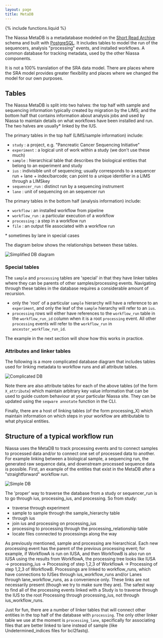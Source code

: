 ```yaml
---
layout: page
title: MetaDB
---
```

{% include functions.liquid %}

The Niassa MetaDB is a metadatabase modeled on the 
[Short Read Archive](http://www.ncbi.nlm.nih.gov/Traces/sra) schema and built 
with [PostgreSQL](http://www.postgresql.org/). It includes tables to model the 
run of the sequencers, analysis "processing" events, and installed workflows. A
common database for tracking metadata, used by the other Niassa components.

It is not a 100% translation of the SRA data model. There are places where the 
SRA model provides greater flexibility and places where we changed the model 
for our own purposes.

## Tables

The Niassa MetaDB is split into two halves: the top half with sample and sequencing information typically created by migration by the LIMS; and the bottom half that contains information about analysis jobs and used by Niassa to maintain details on what workflows have been installed and run. The two halves are usually* linked by the IUS.

The primary tables in the top half (LIMS/sample information) include:

* `study` : a project, e.g. "Pancreatic Cancer Sequencing Initiative"
* `experiment` : a logical unit of work within a study (we don't use these much)
* `sample` : hierarchical table that describes the biological entities that belong to an experiment and study
* `ius` : indivisible unit of sequencing; usually corresponds to a sequencer run + lane + index/barcode; can point to a unique identifier in a LIMS through a LIMSkey
* `sequencer_run` : distinct run by a sequencing instrument
* `lane` : unit of sequencing on an sequencer run

The primary tables in the bottom half (analysis information) include:

* `workflow` : an installed workflow from pipeline
* `workflow_run` : a particular execution of a workflow
* `processing` : a step in a workflow run
* `file` : an output file associated with a workflow run

\* sometimes by lane in special cases

The diagram below shows the relationships between these tables.

![Simplified DB diagram]({{version_url}}/images/metadb_simple.png)

### Special tables

The `sample` and `processing` tables are 'special' in that they have linker 
tables where they can be parents of other samples/processing events. Navigating
through these tables in the database requires a considerable amount of recursion.

* only the 'root' of a particular `sample` hierarchy will have a reference to an
`experiment`, and only the leaf of the `sample` hierarchy will refer to an `ius`.
* `processing` rows will either have references to the `workflow_run` table in
the `workflow_run_id` column when it is a root `processing` event. All other 
`processing` events will refer to the `workflow_run` in `ancestor_workflow_run_id`.

The example in the next section will show how this works in practice.

### Attributes and linker tables

The following is a more complicated database diagram that includes tables used for 
linking metadata to workflow runs and all attribute tables.

![Complicated DB]({{version_url}}/images/metadb_complicated.png)

Note there are also attribute tables for each of the above tables (of the form 
`X_attribute`) which maintain arbitrary key value information that can be used 
to guide custom behaviour at your particular Niassa site. They can be updated 
using the `seqware annotate` function in the CLI.

Finally, there are a host of linking tables (of the form processing_X) which 
maintain information on which steps in your workflow are attributable to what 
physical entities. 


## Structure of a typical workflow run

Niassa uses the MetaDB to track processing events and to connect samples to
processed data and/or to connect one set of processed data to another. For
example linking between a biological sample, a sequencing run, the generated
raw sequence data, and downstream processed sequence data is possible. 
First, an example of the entities that exist in the MetaDB 
after a "straightforward" workflow run.

![Simple DB](/assets/images/metadb/Study_hierarchy.png)

The 'proper' way to traverse the database from a study or sequencer_run is to
go through ius, processing_ius, and processing. 
So from study:

* traverse through experiment
* sample to sample through the sample_hierarchy table
* through ius
* join ius and processing on processing_ius
* processing to processing through the processing_relationship table
* locate files connected to processings along the way

As previously mentioned, sample and processing are hierarchical.
Each new processing event has the parent of the
previous processing event; for example, if WorkflowA is run on IUSA, and then
WorkflowB is also run on IUSA using the results from WorkflowA, the processing
tree looks like IUSA -> processing_ius -> Processing of step 1,2,3 of WorkflowA
-> Processing of step 1,2,3 of WorkflowB.  Processings are linked to
workflow_runs, which have connections to IUSes through ius_workflow_runs and/or
Lanes through lane_workflow_runs, as a convenience only. These links are not
necessarily present (though we try to make sure they are). The safest way to
find all of the processing events linked with a Study is to traverse through
the IUS to the root Processing through processing_ius, not through
ius_workflow_runs.

Just for fun, there are a number of linker tables that will connect other 
entities in the top half of the database with `processing`. The only other linker
table we use at the moment is `processing_lane`, specifically for associating 
files that are better linked to lane instead of sample (like 
Undetermined_indices files for bcl2fastq).